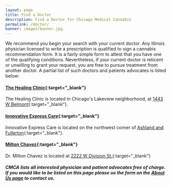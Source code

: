 ```yaml
---
layout: page
title: Find a Doctor
description: Find a Doctor for Chicago Medical Cannabis
permalink: /doctor/
banner: images/banner.jpg
---
```


We recommend you begin your search with your current doctor. Any Illinois physician licensed to write a prescription is qualified to sign a cannabis recommendation form. It is a fairly simple form to attest that you have one of the qualifying conditions. Nevertheless, if your current doctor is reticent or unwilling to grant your request, you are free to pursue treatment from another doctor. A partial list of such doctors and patients advocates is listed below:

#### [The Healing Clinic](http://thehealingclinic.org){:target="_blank"} 
The Healing Clinic is located in Chicago's Lakeview neighborhood, at [1443 W Belmont](https://www.google.com/maps/place/1443+W+Belmont+Ave,+Chicago,+IL+60657/@41.939479,-87.6655229,17z/data=!3m1!4b1!4m2!3m1!1s0x880fd257207459d9:0x604fecfc2c4e1eff){:target="_blank"}.


#### [Innovative Express Care](http://innovativeexpresscare.com/medical-marijuana/){:target="_blank"}
Innovative Express Care is located on the northwest corner of [Ashland and Fullerton](https://www.google.com/maps/place/Innovative+Express+Care/@41.9253496,-87.6706297,17z/data=!3m1!4b1!4m2!3m1!1s0x880fd2effba9ac61:0xc59c513b06402ae0){:target="_blank"}. 

#### [Milton Chavez](http://www.mchavezmd.com/medical-marijuana/){:target="_blank"}
Dr. Milton Chavez is located at [2222 W Division St.](https://www.google.com/maps/place/Dr.+Milton+Chavez,+MD/@41.9034845,-87.6856097,17z/data=!3m1!4b1!4m2!3m1!1s0x880fd2b12f893511:0xddb6ad611fb4e374){:target="_blank"} 


##### _CMCA lists all interested physician and patient advocates free of charge.  If you would like to be listed on this page please us the form on the [About Us page](/about-us) to contact us_.
